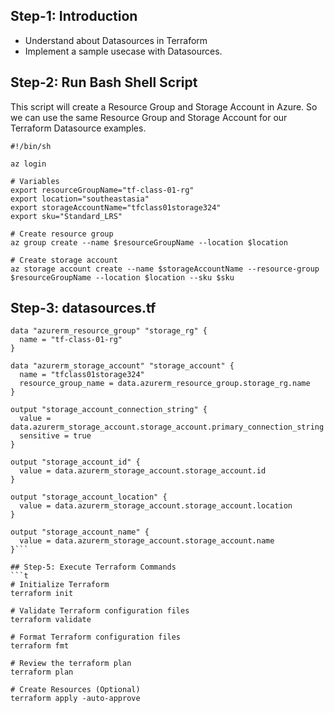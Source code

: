 
## Step-1: Introduction
- Understand about Datasources in Terraform
- Implement a sample usecase with Datasources.

## Step-2: Run Bash Shell Script

This script will create a Resource Group and Storage Account in Azure. So we can use the same Resource Group and Storage Account for our Terraform Datasource examples.

```t
#!/bin/sh

az login

# Variables
export resourceGroupName="tf-class-01-rg"
export location="southeastasia"
export storageAccountName="tfclass01storage324"
export sku="Standard_LRS"

# Create resource group
az group create --name $resourceGroupName --location $location

# Create storage account
az storage account create --name $storageAccountName --resource-group $resourceGroupName --location $location --sku $sku

```

## Step-3: datasources.tf
```t
data "azurerm_resource_group" "storage_rg" {
  name = "tf-class-01-rg"
}

data "azurerm_storage_account" "storage_account" {
  name = "tfclass01storage324"
  resource_group_name = data.azurerm_resource_group.storage_rg.name
}

output "storage_account_connection_string" {
  value = data.azurerm_storage_account.storage_account.primary_connection_string
  sensitive = true
}

output "storage_account_id" {
  value = data.azurerm_storage_account.storage_account.id
}

output "storage_account_location" {
  value = data.azurerm_storage_account.storage_account.location
}

output "storage_account_name" {
  value = data.azurerm_storage_account.storage_account.name
}```

## Step-5: Execute Terraform Commands
```t
# Initialize Terraform
terraform init

# Validate Terraform configuration files
terraform validate

# Format Terraform configuration files
terraform fmt

# Review the terraform plan
terraform plan 

# Create Resources (Optional)
terraform apply -auto-approve
```
